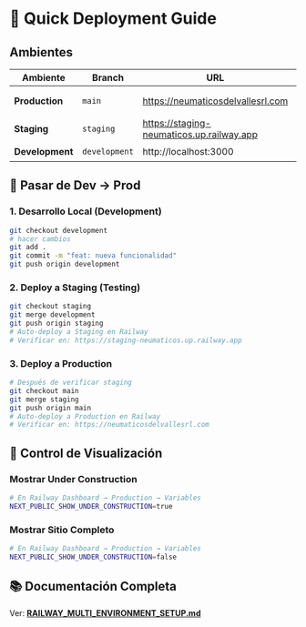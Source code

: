 # 🚀 Quick Deployment Guide

## Ambientes

| Ambiente | Branch | URL | Estado |
|----------|--------|-----|--------|
| **Production** | `main` | https://neumaticosdelvallesrl.com | 🟡 Under Construction |
| **Staging** | `staging` | https://staging-neumaticos.up.railway.app | 🟢 Full Site |
| **Development** | `development` | http://localhost:3000 | 🟢 Full Site |

## 🎯 Pasar de Dev → Prod

### 1. Desarrollo Local (Development)
```bash
git checkout development
# hacer cambios
git add .
git commit -m "feat: nueva funcionalidad"
git push origin development
```

### 2. Deploy a Staging (Testing)
```bash
git checkout staging
git merge development
git push origin staging
# Auto-deploy a Staging en Railway
# Verificar en: https://staging-neumaticos.up.railway.app
```

### 3. Deploy a Production
```bash
# Después de verificar staging
git checkout main
git merge staging
git push origin main
# Auto-deploy a Production en Railway
# Verificar en: https://neumaticosdelvallesrl.com
```

## 🔧 Control de Visualización

### Mostrar Under Construction
```bash
# En Railway Dashboard → Production → Variables
NEXT_PUBLIC_SHOW_UNDER_CONSTRUCTION=true
```

### Mostrar Sitio Completo
```bash
# En Railway Dashboard → Production → Variables
NEXT_PUBLIC_SHOW_UNDER_CONSTRUCTION=false
```

## 📚 Documentación Completa

Ver: **[RAILWAY_MULTI_ENVIRONMENT_SETUP.md](./RAILWAY_MULTI_ENVIRONMENT_SETUP.md)**
